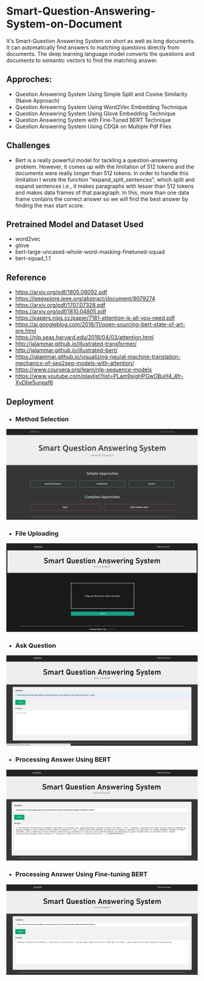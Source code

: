# Smart-Question-Answering-System-on-Document
It's Smart-Question Answering System on short as well as long documents. It can automatically find answers to matching questions directly from documents. The deep learning language model converts the questions and documents to semantic vectors to find the matching answer.

## Approches:
- Question Answering System Using Simple Split and Cosine Similarity (Naive Approach)
- Question Answering System Using Word2Vec Embedding Technique
- Question Answering System Using Glove Embedding Technique
- Question Answering System with Fine-Tuned BERT Technique
- Question Answering System Using CDQA on Multiple Pdf Files

## Challenges
- Bert is a really powerful model for tackling a question-answering problem. However, it comes up with the limitation of 512 tokens and the documents were really longer than 512 tokens. In order to handle this limitation I wrote the function "expand_split_sentences", which split and expand sentences i.e., it makes paragraphs with lesser than 512 tokens and makes data frames of that paragraph. In this, more than one data frame contains the correct answer so we will find the best answer by finding the max start score.

## Pretrained Model and Dataset Used
- word2vec
- glove
- bert-large-uncased-whole-word-masking-finetuned-squad
- bert-squad_1.1


## Reference
- https://arxiv.org/pdf/1805.08092.pdf
- https://ieeexplore.ieee.org/abstract/document/9079274
- https://arxiv.org/pdf/1707.07328.pdf
- https://arxiv.org/pdf/1810.04805.pdf
- https://papers.nips.cc/paper/7181-attention-is-all-you-need.pdf
- https://ai.googleblog.com/2018/11/open-sourcing-bert-state-of-art-pre.html
- https://nlp.seas.harvard.edu/2018/04/03/attention.html
- http://jalammar.github.io/illustrated-transformer/
- http://jalammar.github.io/illustrated-bert/
- https://jalammar.github.io/visualizing-neural-machine-translation-mechanics-of-seq2seq-models-with-attention/
- https://www.coursera.org/learn/nlp-sequence-models
- https://www.youtube.com/playlist?list=PLam9sigHPGwOBuH4_4fr-XvDbe5uneaf6

## Deployment
- ### Method Selection
![alt text](https://github.com/SatyamSoni23/Smart-Question-Answering-System-on-Document/blob/main/Screenshots/1.JPG)
- ### File Uploading
![alt text](https://github.com/SatyamSoni23/Smart-Question-Answering-System-on-Document/blob/main/Screenshots/2.JPG)
- ### Ask Question
![alt text](https://github.com/SatyamSoni23/Smart-Question-Answering-System-on-Document/blob/main/Screenshots/3.JPG)
- ### Processing Answer Using BERT
![alt text](https://github.com/SatyamSoni23/Smart-Question-Answering-System-on-Document/blob/main/Screenshots/4.JPG)
- ### Processing Answer Using Fine-tuning BERT
![alt text](https://github.com/SatyamSoni23/Smart-Question-Answering-System-on-Document/blob/main/Screenshots/5.JPG)
